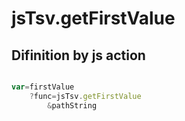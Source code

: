 # jsTsv.getFirstValue

## Difinition by js action

```js.js

var=firstValue
	?func=jsTsv.getFirstValue
		&pathString
```


